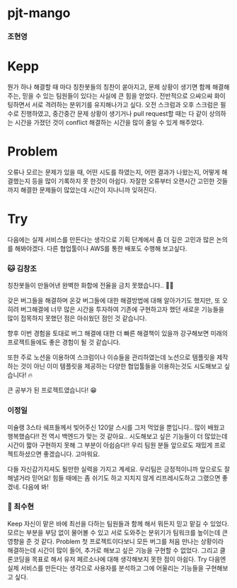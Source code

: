 # pjt-mango


### 조현영

# Kepp
뭔가 하나 해결할 때 마다 칭찬봇들의 칭찬이 쏟아지고, 문제 상황이 생기면 함께 해결해주는, 믿을 수 있는 팀원들이 있다는 사실에 큰 힘을 얻었다. 전반적으로 으쌰으쌰 화이팅하면서 서로 격려하는 분위기를 유지해나가고 싶다. 
오전 스크럼과 오후 스크럼은 필수로 진행하였고, 중간중간 문제 상황이 생기거나 pull request할 때는 다 같이 상의하는 시간을 가졌던 것이 conflict 해결하는 시간을 많이 줄일 수 있게 해주었다. 
# Problem
오류나 모르는 문제가 있을 때, 어떤 시도를 하였는지, 어떤 결과가 나왔는지, 어떻게 해결했는지 등을 많이 기록하지 못 한것이 아쉽다. 
자잘한 오류부터 오랜시간 고민한 것들까지 해결한 문제들이 많았는데 시간이 지나니까 잊혀진다.
# Try
다음에는 실제 서비스를 만든다는 생각으로 기획 단계에서 좀 더 깊은 고민과 많은 논의를 해봐야겠다. 다른 협업툴이나 AWS를 통한 배포도 수행해 보고싶다.


### :cat: 김창조
칭찬봇들이 만들어낸 완벽한 화합에 전율을 금치 못했습니다.. 👍🏻

갖은 버그들을 해결하며 온갖 버그들에 대한 해결방법에 대해 알아가기도 했지만, 또 오히려 버그해결에 너무 많은 시간을 투자하여 기존에 구현하고자 했던 새로운 기능들을 많이 접목하지 못했던 점은 아쉬웠던 점인 것 같습니다.

향후 이번 경험을 토대로 버그 해결에 대한 더 빠른 해결책이 있을까 강구해보면 미래의 프로젝트들에도 좋은 경험이 될 것 같습니다.

또한 주로 노션을 이용하여 스크럼이나 이슈들을 관리하였는데 노션으로 템플릿을 제작하는 것이 아닌 이미 템플릿을 제공하는 다양한 협업툴들을 이용하는것도 시도해보고 싶습니다! 🔥

큰 공부가 된 프로젝트였습니다! 😁



### 이정일
미슐랭 3스타 쉐프들께서 빚어주신 120알 스시를 그저 먹었을 뿐입니다.. 많이 배웠고 행복했슴다!! 
전 역시 백엔드가 맞는 것 같아요.. 시도해보고 싶은 기능들이 더 많았는데 시간이 짧아 구현하지 못해 
그 부분이 아쉽슴다!! 우리 팀원 분들 앞으로도 재밌게 프로젝트하셨으면 좋겠습니다. 고마워요.

다들 자신감가지셔도 될만한 실력을 가지고 계세요. 우리팀은 긍정적이니까 앞으로도 잘 해낼거라 믿어요!
힘들 때에는 좀 쉬기도 하고 지치지 않게 리프레시도하고 그랬으면 좋겠네. 다음에 봐!




### :hatching_chick: 최수현
Keep
자신이 맡은 바에 최선을 다하는 팀원들과 함께 해서 뭐든지 믿고 맡길 수 있었다. 모르는 부분을 부담 없이 물어볼 수 있고 서로 도와주는 분위기가 팀워크를 높이는데 큰 영향을 준 것 같다. 
Problem
첫 프로젝트이다보니 모든 버그를 처음 만나는 상황이라 해결하는데 시간이 많이 들어, 추가로 해보고 싶은 기능을 구현할 수 없었다. 그리고 클론코딩을 목표로 해서 유저 페르소나에 대해 생각해보지 못한 점이 아쉽다.
Try
다음엔 실제 서비스를 만든다는 생각으로 사용자를 분석하고 그에 어울리는 기능들을 구현해보고 싶다.

